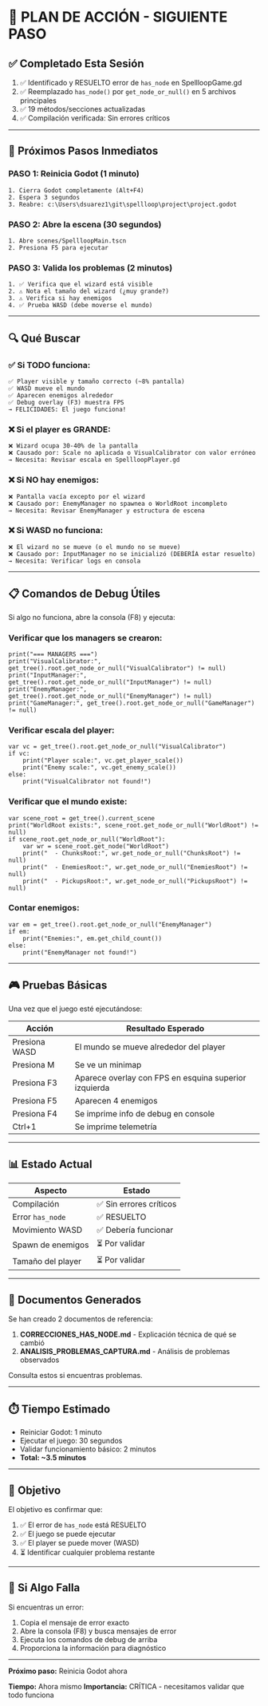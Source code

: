# 🚀 PLAN DE ACCIÓN - SIGUIENTE PASO

## ✅ Completado Esta Sesión

1. ✅ Identificado y RESUELTO error de `has_node` en SpellloopGame.gd
2. ✅ Reemplazado `has_node()` por `get_node_or_null()` en 5 archivos principales
3. ✅ 19 métodos/secciones actualizadas
4. ✅ Compilación verificada: Sin errores críticos

---

## 🎯 Próximos Pasos Inmediatos

### PASO 1: Reinicia Godot (1 minuto)
```
1. Cierra Godot completamente (Alt+F4)
2. Espera 3 segundos
3. Reabre: c:\Users\dsuarez1\git\spellloop\project\project.godot
```

### PASO 2: Abre la escena (30 segundos)
```
1. Abre scenes/SpellloopMain.tscn
2. Presiona F5 para ejecutar
```

### PASO 3: Valida los problemas (2 minutos)
```
1. ✅ Verifica que el wizard está visible
2. ⚠️ Nota el tamaño del wizard (¿muy grande?)
3. ⚠️ Verifica si hay enemigos
4. ✅ Prueba WASD (debe moverse el mundo)
```

---

## 🔍 Qué Buscar

### ✅ Si TODO funciona:
```
✅ Player visible y tamaño correcto (~8% pantalla)
✅ WASD mueve el mundo
✅ Aparecen enemigos alrededor
✅ Debug overlay (F3) muestra FPS
→ FELICIDADES: El juego funciona!
```

### ❌ Si el player es GRANDE:
```
❌ Wizard ocupa 30-40% de la pantalla
❌ Causado por: Scale no aplicada o VisualCalibrator con valor erróneo
→ Necesita: Revisar escala en SpellloopPlayer.gd
```

### ❌ Si NO hay enemigos:
```
❌ Pantalla vacía excepto por el wizard
❌ Causado por: EnemyManager no spawnea o WorldRoot incompleto
→ Necesita: Revisar EnemyManager y estructura de escena
```

### ❌ Si WASD no funciona:
```
❌ El wizard no se mueve (o el mundo no se mueve)
❌ Causado por: InputManager no se inicializó (DEBERÍA estar resuelto)
→ Necesita: Verificar logs en consola
```

---

## 📋 Comandos de Debug Útiles

Si algo no funciona, abre la consola (F8) y ejecuta:

### Verificar que los managers se crearon:
```gdscript
print("=== MANAGERS ===")
print("VisualCalibrator:", get_tree().root.get_node_or_null("VisualCalibrator") != null)
print("InputManager:", get_tree().root.get_node_or_null("InputManager") != null)
print("EnemyManager:", get_tree().root.get_node_or_null("EnemyManager") != null)
print("GameManager:", get_tree().root.get_node_or_null("GameManager") != null)
```

### Verificar escala del player:
```gdscript
var vc = get_tree().root.get_node_or_null("VisualCalibrator")
if vc:
    print("Player scale:", vc.get_player_scale())
    print("Enemy scale:", vc.get_enemy_scale())
else:
    print("VisualCalibrator not found!")
```

### Verificar que el mundo existe:
```gdscript
var scene_root = get_tree().current_scene
print("WorldRoot exists:", scene_root.get_node_or_null("WorldRoot") != null)
if scene_root.get_node_or_null("WorldRoot"):
    var wr = scene_root.get_node("WorldRoot")
    print("  - ChunksRoot:", wr.get_node_or_null("ChunksRoot") != null)
    print("  - EnemiesRoot:", wr.get_node_or_null("EnemiesRoot") != null)
    print("  - PickupsRoot:", wr.get_node_or_null("PickupsRoot") != null)
```

### Contar enemigos:
```gdscript
var em = get_tree().root.get_node_or_null("EnemyManager")
if em:
    print("Enemies:", em.get_child_count())
else:
    print("EnemyManager not found!")
```

---

## 🎮 Pruebas Básicas

Una vez que el juego esté ejecutándose:

| Acción | Resultado Esperado |
|--------|-------------------|
| Presiona WASD | El mundo se mueve alrededor del player |
| Presiona M | Se ve un minimap |
| Presiona F3 | Aparece overlay con FPS en esquina superior izquierda |
| Presiona F5 | Aparecen 4 enemigos |
| Presiona F4 | Se imprime info de debug en console |
| Ctrl+1 | Se imprime telemetría |

---

## 📊 Estado Actual

| Aspecto | Estado |
|--------|--------|
| Compilación | ✅ Sin errores críticos |
| Error `has_node` | ✅ RESUELTO |
| Movimiento WASD | ✅ Debería funcionar |
| Spawn de enemigos | ⏳ Por validar |
| Tamaño del player | ⏳ Por validar |

---

## 📝 Documentos Generados

Se han creado 2 documentos de referencia:

1. **CORRECCIONES_HAS_NODE.md** - Explicación técnica de qué se cambió
2. **ANALISIS_PROBLEMAS_CAPTURA.md** - Análisis de problemas observados

Consulta estos si encuentras problemas.

---

## ⏱️ Tiempo Estimado

- Reiniciar Godot: 1 minuto
- Ejecutar el juego: 30 segundos
- Validar funcionamiento básico: 2 minutos
- **Total: ~3.5 minutos**

---

## 🎯 Objetivo

El objetivo es confirmar que:
1. ✅ El error de `has_node` está RESUELTO
2. ✅ El juego se puede ejecutar
3. ✅ El player se puede mover (WASD)
4. ⏳ Identificar cualquier problema restante

---

## 🔴 Si Algo Falla

Si encuentras un error:
1. Copia el mensaje de error exacto
2. Abre la consola (F8) y busca mensajes de error
3. Ejecuta los comandos de debug de arriba
4. Proporciona la información para diagnóstico

---

**Próximo paso:** Reinicia Godot ahora

**Tiempo:** Ahora mismo
**Importancia:** CRÍTICA - necesitamos validar que todo funciona
